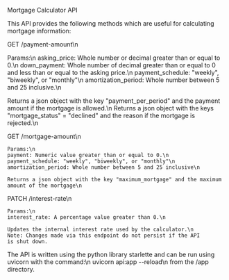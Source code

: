Mortgage Calculator API

This API provides the following methods which are useful for calculating mortgage information:

GET /payment-amount\n

Params:\n
asking_price: Whole number or decimal greater than or equal to 0.\n
down_payment: Whole number of decimal greater than or equal to 0 and less than or equal to the asking price.\n
payment_schedule: "weekly", "biweekly", or "monthly"\n
amortization_period: Whole number between 5 and 25 inclusive.\n

Returns a json object with the key "payment_per_period" and the payment amount if the mortgage is allowed.\n
Returns a json object with the keys "mortgage_status" = "declined" and the reason if the mortgage is rejected.\n

GET /mortgage-amount\n

    Params:\n
    payment: Numeric value greater than or equal to 0.\n
    payment_schedule: "weekly", "biweekly", or "monthly"\n
    amortization_period: Whole number between 5 and 25 inclusive\n

    Returns a json object with the key "maximum_mortgage" and the maximum amount of the mortgage\n

PATCH /interest-rate\n

    Params:\n
    interest_rate: A percentage value greater than 0.\n

    Updates the internal interest rate used by the calculator.\n
    Note: Changes made via this endpoint do not persist if the API
    is shut down.

The API is written using the python library starlette and can be run using uvicorn with the command:\n
uvicorn api:app --reload\n
from the /app directory.